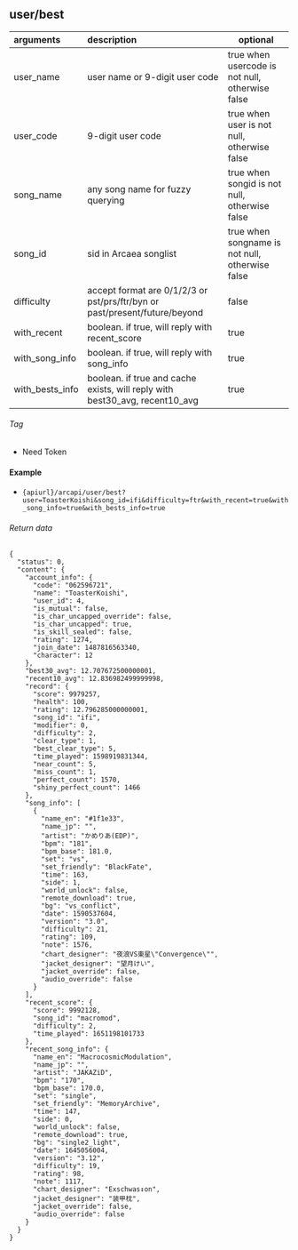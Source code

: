## user/best

| arguments       | description                                                                 | optional                                        |
|:----------------|:----------------------------------------------------------------------------|-------------------------------------------------|
| user_name       | user name or 9-digit user code                                              | true when usercode is not null, otherwise false |
| user_code       | 9-digit user code                                                           | true when user is not null, otherwise false     |
| song_name       | any song name for fuzzy querying                                            | true when songid is not null, otherwise false   |
| song_id         | sid in Arcaea songlist                                                      | true when songname is not null, otherwise false |
| difficulty      | accept format are 0/1/2/3 or pst/prs/ftr/byn or past/present/future/beyond  | false                                           |
| with_recent     | boolean. if true, will reply with recent_score                              | true                                            |
| with_song_info  | boolean. if true, will reply with song_info                                 | true                                            |
| with_bests_info | boolean. if true and cache exists, will reply with best30_avg, recent10_avg | true                                            |

###### Tag

* Need Token

#### Example

+ `{apiurl}/arcapi/user/best?user=ToasterKoishi&song_id=ifi&difficulty=ftr&with_recent=true&with_song_info=true&with_bests_info=true`

###### Return data

```json5
{
  "status": 0,
  "content": {
    "account_info": {
      "code": "062596721",
      "name": "ToasterKoishi",
      "user_id": 4,
      "is_mutual": false,
      "is_char_uncapped_override": false,
      "is_char_uncapped": true,
      "is_skill_sealed": false,
      "rating": 1274,
      "join_date": 1487816563340,
      "character": 12
    },
    "best30_avg": 12.707672500000001,
    "recent10_avg": 12.836982499999998,
    "record": {
      "score": 9979257,
      "health": 100,
      "rating": 12.796285000000001,
      "song_id": "ifi",
      "modifier": 0,
      "difficulty": 2,
      "clear_type": 1,
      "best_clear_type": 5,
      "time_played": 1598919831344,
      "near_count": 5,
      "miss_count": 1,
      "perfect_count": 1570,
      "shiny_perfect_count": 1466
    },
    "song_info": [
      {
        "name_en": "#1f1e33",
        "name_jp": "",
        "artist": "かめりあ(EDP)",
        "bpm": "181",
        "bpm_base": 181.0,
        "set": "vs",
        "set_friendly": "BlackFate",
        "time": 163,
        "side": 1,
        "world_unlock": false,
        "remote_download": true,
        "bg": "vs_conflict",
        "date": 1590537604,
        "version": "3.0",
        "difficulty": 21,
        "rating": 109,
        "note": 1576,
        "chart_designer": "夜浪VS東星\"Convergence\"",
        "jacket_designer": "望月けい",
        "jacket_override": false,
        "audio_override": false
      }
    ],
    "recent_score": {
      "score": 9992128,
      "song_id": "macromod",
      "difficulty": 2,
      "time_played": 1651198101733
    },
    "recent_song_info": {
      "name_en": "MacrocosmicModulation",
      "name_jp": "",
      "artist": "JAKAZiD",
      "bpm": "170",
      "bpm_base": 170.0,
      "set": "single",
      "set_friendly": "MemoryArchive",
      "time": 147,
      "side": 0,
      "world_unlock": false,
      "remote_download": true,
      "bg": "single2_light",
      "date": 1645056004,
      "version": "3.12",
      "difficulty": 19,
      "rating": 98,
      "note": 1117,
      "chart_designer": "Exschwas↕on",
      "jacket_designer": "装甲枕",
      "jacket_override": false,
      "audio_override": false
    }
  }
}
```

